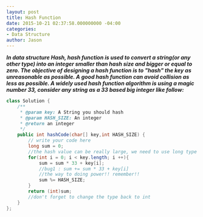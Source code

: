 ```yaml
---
layout: post
title: Hash Function
date: 2015-10-21 02:37:58.000000000 -04:00
categories:
- Data Structure
author: Jason
---
```

<p><strong><em>In data structure Hash, hash function is used to convert a string(or any other type) into an integer smaller than hash size and bigger or equal to zero. The objective of designing a hash function is to "hash" the key as unreasonable as possible. A good hash function can avoid collision as less as possible. A widely used hash function algorithm is using a magic number 33, consider any string as a 33 based big integer like follow:</em></strong></p>


``` java
class Solution {
    /**
     * @param key: A String you should hash
     * @param HASH_SIZE: An integer
     * @return an integer
     */
    public int hashCode(char[] key,int HASH_SIZE) {
        // write your code here
        long sum = 0;
        //the hash value can be really large, we need to use long type
        for(int i = 0; i < key.length; i ++){
            sum = sum * 33 + key[i];
            //bug1 : sum += sum * 33 + key[i]
            //the way to doing power!! remember!!
            sum %= HASH_SIZE;
        }
        return (int)sum;
        //don't forget to change the type back to int
    }
};
```
